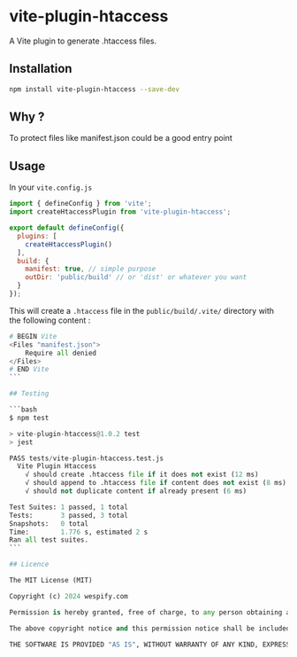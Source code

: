 # vite-plugin-htaccess

A Vite plugin to generate .htaccess files.

## Installation

```bash
npm install vite-plugin-htaccess --save-dev
```

## Why ?

To protect files like manifest.json could be a good entry point

## Usage

In your `vite.config.js`

```js
import { defineConfig } from 'vite';
import createHtaccessPlugin from 'vite-plugin-htaccess';

export default defineConfig({
  plugins: [
    createHtaccessPlugin()
  ],
  build: {
  	manifest: true, // simple purpose
    outDir: 'public/build' // or 'dist' or whatever you want
  }
});
```

This will create a `.htaccess` file in the `public/build/.vite/` directory with the following content :

````python
# BEGIN Vite
<Files "manifest.json">
    Require all denied
</Files>
# END Vite
```

## Testing

```bash
$ npm test

> vite-plugin-htaccess@1.0.2 test
> jest

PASS tests/vite-plugin-htaccess.test.js
  Vite Plugin Htaccess
    √ should create .htaccess file if it does not exist (12 ms)
    √ should append to .htaccess file if content does not exist (8 ms)
    √ should not duplicate content if already present (6 ms)

Test Suites: 1 passed, 1 total
Tests:       3 passed, 3 total
Snapshots:   0 total
Time:        1.776 s, estimated 2 s
Ran all test suites.
```

## Licence

The MIT License (MIT)

Copyright (c) 2024 wespify.com

Permission is hereby granted, free of charge, to any person obtaining a copy of this software and associated documentation files (the "Software"), to deal in the Software without restriction, including without limitation the rights to use, copy, modify, merge, publish, distribute, sublicense, and/or sell copies of the Software, and to permit persons to whom the Software is furnished to do so, subject to the following conditions:

The above copyright notice and this permission notice shall be included in all copies or substantial portions of the Software.

THE SOFTWARE IS PROVIDED "AS IS", WITHOUT WARRANTY OF ANY KIND, EXPRESS OR IMPLIED, INCLUDING BUT NOT LIMITED TO THE WARRANTIES OF MERCHANTABILITY, FITNESS FOR A PARTICULAR PURPOSE AND NONINFRINGEMENT. IN NO EVENT SHALL THE AUTHORS OR COPYRIGHT HOLDERS BE LIABLE FOR ANY CLAIM, DAMAGES OR OTHER LIABILITY, WHETHER IN AN ACTION OF CONTRACT, TORT OR OTHERWISE, ARISING FROM, OUT OF OR IN CONNECTION WITH THE SOFTWARE OR THE USE OR OTHER DEALINGS IN THE SOFTWARE.